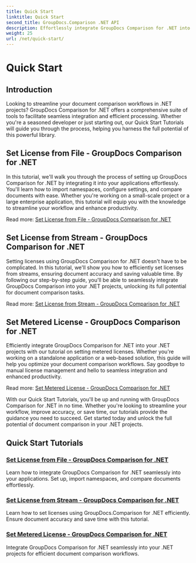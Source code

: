 ```yaml
---
title: Quick Start
linktitle: Quick Start
second_title: GroupDocs.Comparison .NET API
description: Effortlessly integrate GroupDocs Comparison for .NET into your projects. Learn efficient license setting methods for accurate document comparison workflows.
weight: 25
url: /net/quick-start/
---
```


# Quick Start


## Introduction

Looking to streamline your document comparison workflows in .NET projects? GroupDocs Comparison for .NET offers a comprehensive suite of tools to facilitate seamless integration and efficient processing. Whether you're a seasoned developer or just starting out, our Quick Start Tutorials will guide you through the process, helping you harness the full potential of this powerful library.

## Set License from File - GroupDocs Comparison for .NET

In this tutorial, we'll walk you through the process of setting up GroupDocs Comparison for .NET by integrating it into your applications effortlessly. You'll learn how to import namespaces, configure settings, and compare documents with ease. Whether you're working on a small-scale project or a large enterprise application, this tutorial will equip you with the knowledge to streamline your workflow and enhance productivity.

Read more: [Set License from File - GroupDocs Comparison for .NET](./set-license-from-file/)

## Set License from Stream - GroupDocs Comparison for .NET

Setting licenses using GroupDocs Comparison for .NET doesn't have to be complicated. In this tutorial, we'll show you how to efficiently set licenses from streams, ensuring document accuracy and saving valuable time. By following our step-by-step guide, you'll be able to seamlessly integrate GroupDocs Comparison into your .NET projects, unlocking its full potential for document comparison tasks.

Read more: [Set License from Stream - GroupDocs Comparison for .NET](./set-license-from-stream/)

## Set Metered License - GroupDocs Comparison for .NET

Efficiently integrate GroupDocs Comparison for .NET into your .NET projects with our tutorial on setting metered licenses. Whether you're working on a standalone application or a web-based solution, this guide will help you optimize your document comparison workflows. Say goodbye to manual license management and hello to seamless integration and enhanced productivity.

Read more: [Set Metered License - GroupDocs Comparison for .NET](./set-metered-license/)

With our Quick Start Tutorials, you'll be up and running with GroupDocs Comparison for .NET in no time. Whether you're looking to streamline your workflow, improve accuracy, or save time, our tutorials provide the guidance you need to succeed. Get started today and unlock the full potential of document comparison in your .NET projects.
## Quick Start Tutorials
### [Set License from File - GroupDocs Comparison for .NET](./set-license-from-file/)
Learn how to integrate GroupDocs Comparison for .NET seamlessly into your applications. Set up, import namespaces, and compare documents effortlessly.
### [Set License from Stream - GroupDocs Comparison for .NET](./set-license-from-stream/)
Learn how to set licenses using GroupDocs.Comparison for .NET efficiently. Ensure document accuracy and save time with this tutorial.
### [Set Metered License - GroupDocs Comparison for .NET](./set-metered-license/)
Integrate GroupDocs Comparison for .NET seamlessly into your .NET projects for efficient document comparison workflows.